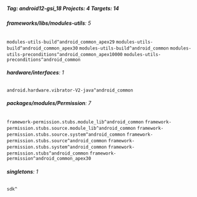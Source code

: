 ##### Tag: android12-gsi_18 Projects: 4 Targets: 14

###### **frameworks/libs/modules-utils**: 5
`modules-utils-build^android_common_apex29` `modules-utils-build^android_common_apex30` `modules-utils-build^android_common` `modules-utils-preconditions^android_common_apex10000` `modules-utils-preconditions^android_common`
###### **hardware/interfaces**: 1
`android.hardware.vibrator-V2-java^android_common`
###### **packages/modules/Permission**: 7
`framework-permission.stubs.module_lib^android_common` `framework-permission.stubs.source.module_lib^android_common` `framework-permission.stubs.source.system^android_common` `framework-permission.stubs.source^android_common` `framework-permission.stubs.system^android_common` `framework-permission.stubs^android_common` `framework-permission^android_common_apex30`
###### **singletons**: 1
`sdk^`

